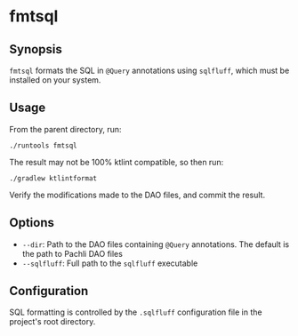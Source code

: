 # fmtsql

## Synopsis

`fmtsql` formats the SQL in `@Query` annotations using `sqlfluff`, which must be installed on your system.

## Usage

From the parent directory, run:

```shell
./runtools fmtsql
```

The result may not be 100% ktlint compatible, so then run:

```shell
./gradlew ktlintformat
```

Verify the modifications made to the DAO files, and commit the result.

## Options

- `--dir`: Path to the DAO files containing `@Query` annotations. The default is the path to Pachli DAO files
- `--sqlfluff`: Full path to the `sqlfluff` executable

## Configuration

SQL formatting is controlled by the `.sqlfluff` configuration file in the project's root directory.
